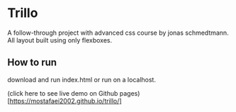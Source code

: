 # Trillo

A follow-through project with advanced css course by jonas schmedtmann. All layout built using only flexboxes.

## How to run

download and run index.html or run on a localhost.

(click here to see live demo on Github pages)[https://mostafaei2002.github.io/trillo/]
